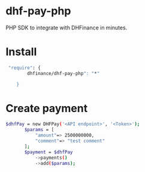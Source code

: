 # dhf-pay-php
PHP SDK to integrate with DHFinance in minutes.
# Install

```sh
 "require": {
        dhfinance/dhf-pay-php": "*"

    }
```
# Create payment
 ```sh
 $dhfPay = new DHFPay('<API endpoint>', '<Token>');
        $params = [
            "amount"=> 2500000000,
            "comment"=> "test comment"
        ];
        $payment = $dhfPay
            ->payments()
            ->add($params);
```
 
